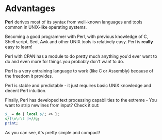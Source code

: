 # Advantages

**Perl** derives most of its syntax from well-known languages and tools common in UNIX-like operating systems.

Becoming a good programmer with Perl, with previous knowledge of C, Shell script, Sed, Awk and other UNIX tools
is relatively easy. Perl is **really** easy to learn!

Perl with CPAN has a module to do pretty much anything you'd ever want to do and even more for things you
probably don't want to do.

Perl is a very entraining language to work (like C or Assembly) because of the freedom it provides.

Perl is stable and predictable - it just requires basic UNIX knowledge and decent Perl intuition.

Finally, Perl has developed text processing capabilities to the extreme - You want to strip newlines from input? Check it out:

```pl
$_ = do { local $/; <> };
s/[\n\r\t ]+//g;
print;
```

As you can see, it's pretty simple and compact!
